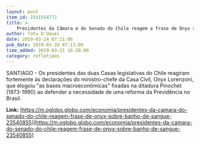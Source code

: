 ```yaml
---
layout: post
item_id: 2531554772
title: >-
    Presidentes da Câmara e do Senado do Chile reagem a frase de Onyx sobre 'banho de sangue'
author: Tatu D'Oquei
date: 2019-03-24 07:11:06
pub_date: 2019-03-24 07:11:06
time_added: 2019-03-21 16:28:00
category: refletimos
---
```


SANTIAGO - Os presidentes das duas Casas legislativas do Chile reagiram fortemente às declarações do ministro-chefe da Casa Civil, Onyx Lorenzoni, que elogoiu "as bases macroeconômicas" fixadas na ditadura Pinochet (1973-1990) ao defender a necessidade de uma reforma da Previdência no Brasil.

**Link:** [https://m.oglobo.globo.com/economia/presidentes-da-camara-do-senado-do-chile-reagem-frase-de-onyx-sobre-banho-de-sangue-23540855](https://m.oglobo.globo.com/economia/presidentes-da-camara-do-senado-do-chile-reagem-frase-de-onyx-sobre-banho-de-sangue-23540855)

